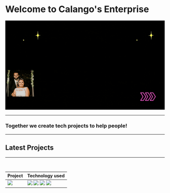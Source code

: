 # Welcome to Calango's Enterprise

<img src="images\Calango's Enterprise Frente.gif">

---

### **Together we create tech projects to help people!**

---

## Latest Projects

---

<br>

|Project|Technology used|
|---|---|
|[![](https://img.shields.io/badge/Wedding_Website-FF00D7?style=for-the-badge&logo=github&logoColor=black)](https://calangosenterprise.github.io/Gabriel_e_Liliane/)| ![](https://img.shields.io/badge/JavaScript-323330?style=for-the-badge&logo=javascript&logoColor=F7DF1E) ![](https://img.shields.io/badge/HTML5-E34F26?style=for-the-badge&logo=html5&logoColor=white) ![](https://img.shields.io/badge/CSS3-1572B6?style=for-the-badge&logo=css3&logoColor=white) ![](https://img.shields.io/badge/GitHub_Pages-100000?style=for-the-badge&logo=github&logoColor=white)|

